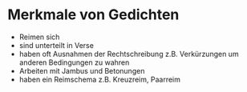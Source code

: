# Merkmale von Gedichten

- Reimen sich
- sind unterteilt in Verse
- haben oft Ausnahmen der Rechtschreibung z.B. Verkürzungen um anderen Bedingungen zu wahren
- Arbeiten mit Jambus und Betonungen
- haben ein Reimschema z.B. Kreuzreim, Paarreim
